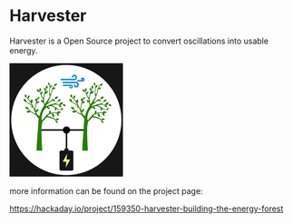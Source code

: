 # Harvester
Harvester is a Open Source project to convert oscillations into usable energy.

<img src="icon.png" width="200">

more information can be found on the project page:

https://hackaday.io/project/159350-harvester-building-the-energy-forest

